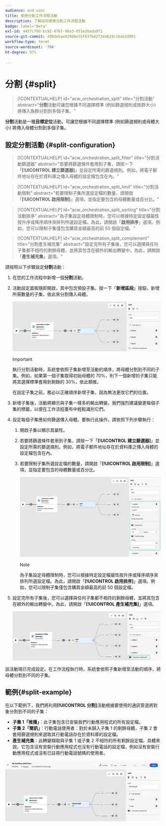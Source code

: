 ```yaml
---
audience: end-user
title: 使用分割工作流程活動
description: 了解如何使用分割工作流程活動
badge: label="Beta"
exl-id: 4457c70d-bc92-476f-90a3-d51e26ada8f1
source-git-commit: 490debae92986e55f83fb42f34a629c16ab3d991
workflow-type: tm+mt
source-wordcount: '704'
ht-degree: 97%

---
```


# 分割 {#split}

>[!CONTEXTUALHELP]
>id="acw_orchestration_split"
>title="分割活動"
>abstract="**分割**&#x200B;活動可讓您根據不同選擇標準 (例如篩選規則或族群大小) 將傳入族群分割到多個子集。"


**分割**&#x200B;活動是一種&#x200B;**目標定位**&#x200B;活動，可讓您根據不同選擇標準 (例如篩選規則或母體大小) 將傳入母體分割到多個子集。

## 設定分割活動 {#split-configuration}

>[!CONTEXTUALHELP]
>id="acw_orchestration_split_filter"
>title="分割活動篩選器"
>abstract="若要將篩選條件套用到子集，請按一下「**[!UICONTROL 建立篩選器]**」並設定所需的篩選規則。例如，將電子郵件地址存在於資料庫之傳入母體的設定檔包含在內。"

>[!CONTEXTUALHELP]
>id="acw_orchestration_split_limit"
>title="分割活動限制"
>abstract="若要限制子集所選設定檔的數量，請開啟「**[!UICONTROL 啟用限制]**」選項，並指定要包含的母體數量或百分比。"


>[!CONTEXTUALHELP]
>id="acw_orchestration_split_sorting"
>title="分割活動排序"
>abstract="為子集設定母體限制時，您可以根據特定設定檔屬性按升序或降序順序來排列所選設定檔。為此，請開啟「**啟用排序**」選項。例如，您可以限制子集僅包含購買金額最高的前 50 個設定檔。"

>[!CONTEXTUALHELP]
>id="acw_orchestration_split_complement"
>title="分割產生補充集"
>abstract="設定完所有子集後，您可以選擇與任何子集都不相符的剩餘母體，並將其包含在額外的輸出轉變中。為此，請開啟「**產生補充集**」選項。"

請按照以下步驟設定&#x200B;**分割**&#x200B;活動：

1. 在您的工作流程中新增一個&#x200B;**分割**&#x200B;活動。

1. 活動設定面板隨即開啟，其中包含預設子集。按一下「**新增區段**」按鈕，新增所需數量的子集，依此來分割傳入母體。

   ![](../assets/workflow-split.png)

   >[!IMPORTANT]
   >
   >執行分割活動時，系統會依照子集新增至活動的順序，將母體分割到不同的子集。例如，如果第一個子集取得初始母體的 70%，則下一個新增的子集只能將其選擇標準套用到剩餘的 30%，依此類推。
   >
   > 在設定子集之前，務必以正確順序新增子集，因為無法更改它們的位置。

1. 新增子集後，活動將顯示與子集一樣多的輸出轉變。我們強烈建議變更每個子集的標籤，以便在工作流程畫布中輕鬆識別它們。

1. 設定每個子集應如何篩選傳入母體。要執行此操作，請依照下列步驟執行：

   1. 開啟子集以顯示其屬性。

   1. 若要將篩選條件套用到子集，請按一下「**[!UICONTROL 建立篩選器]**」並設定所需的篩選規則。例如，將電子郵件地址存在於資料庫之傳入母體的設定檔包含在內。

   1. 若要限制子集所選設定檔的數量，請開啟「**[!UICONTROL 啟用限制]**」選項，並指定要包含的母體數量或百分比。

      ![](../assets/workflow-split-subset.png)


      >[!NOTE]
      >
      >為子集設定母體限制時，您可以根據特定設定檔屬性按升序或降序順序來排列所選設定檔。為此，請開啟「**[!UICONTROL 啟用排序]**」選項。例如，您可以限制子集僅包含購買金額最高的前 50 個設定檔。


1. 設定完所有子集後，您可以選擇與任何子集都不相符的剩餘母體，並將其包含在額外的輸出轉變中。為此，請開啟「**[!UICONTROL 產生補充集]**」選項。

   ![](../assets/workflow-split-complement.png)

該活動現已完成設定。在工作流程執行時，系統會依照子集新增至活動的順序，將母體分割到不同的子集。

## 範例{#split-example}

在以下範例下，我們將利用&#x200B;**[!UICONTROL 分割]**&#x200B;活動根據要使用的通訊管道將對象分割到不同的子集：

* **子集 1「推播」**：此子集包含已安裝我們行動應用程式的所有設定檔。
* **子集 2「簡訊」**：行動電話使用者：對於未歸入子集 1 的剩餘母體，子集 2 會套用篩選規則來選取其行動電話存在於資料庫的設定檔。
* **產生補充集**：此轉變擷取與子集 1 或子集 2 不相符的所有剩餘設定檔。具體來說，它包含沒有安裝行動應用程式也沒有行動電話的設定檔，例如沒有安裝行動應用程式或沒有已註冊行動電話號碼的使用者。

![](../assets/workflow-split-example.png)
